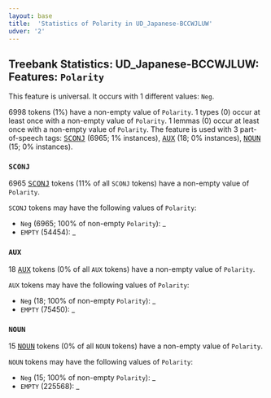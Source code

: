 ```yaml
---
layout: base
title:  'Statistics of Polarity in UD_Japanese-BCCWJLUW'
udver: '2'
---
```


## Treebank Statistics: UD_Japanese-BCCWJLUW: Features: `Polarity`

This feature is universal.
It occurs with 1 different values: `Neg`.

6998 tokens (1%) have a non-empty value of `Polarity`.
1 types (0) occur at least once with a non-empty value of `Polarity`.
1 lemmas (0) occur at least once with a non-empty value of `Polarity`.
The feature is used with 3 part-of-speech tags: <tt><a href="ja_bccwjluw-pos-SCONJ.html">SCONJ</a></tt> (6965; 1% instances), <tt><a href="ja_bccwjluw-pos-AUX.html">AUX</a></tt> (18; 0% instances), <tt><a href="ja_bccwjluw-pos-NOUN.html">NOUN</a></tt> (15; 0% instances).

### `SCONJ`

6965 <tt><a href="ja_bccwjluw-pos-SCONJ.html">SCONJ</a></tt> tokens (11% of all `SCONJ` tokens) have a non-empty value of `Polarity`.

`SCONJ` tokens may have the following values of `Polarity`:

* `Neg` (6965; 100% of non-empty `Polarity`): _
* `EMPTY` (54454): _

### `AUX`

18 <tt><a href="ja_bccwjluw-pos-AUX.html">AUX</a></tt> tokens (0% of all `AUX` tokens) have a non-empty value of `Polarity`.

`AUX` tokens may have the following values of `Polarity`:

* `Neg` (18; 100% of non-empty `Polarity`): _
* `EMPTY` (75450): _

### `NOUN`

15 <tt><a href="ja_bccwjluw-pos-NOUN.html">NOUN</a></tt> tokens (0% of all `NOUN` tokens) have a non-empty value of `Polarity`.

`NOUN` tokens may have the following values of `Polarity`:

* `Neg` (15; 100% of non-empty `Polarity`): _
* `EMPTY` (225568): _

